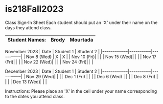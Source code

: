 # is218Fall2023

Class Sign-In Sheet
Each student should put an 'X' under their name on the days they attend class.

Student Names: | Brody | Mourtada |
------------------|-----------|-----------|

November 2023
| Date        | Student 1 | Student 2 |
|-------------|-----------|-----------|
| Nov 8 (Wed) |     X     |     X     |
| Nov 10 (Fri)|           |           |
| Nov 15 (Wed)|           |           |
| Nov 17 (Fri)|           |           |
| Nov 22 (Wed)|           |           | <!-- Skipped for Thanksgiving -->
| Nov 24 (Fri)|           |           | <!-- Skipped for Thanksgiving -->

December 2023
| Date        | Student 1 | Student 2 |
|-------------|-----------|-----------|
| Nov 29 (Wed)|           |           |
| Dec 1 (Fri) |           |           |
| Dec 6 (Wed) |           |           |
| Dec 8 (Fri) |           |           |
| Dec 13 (Wed)|           |           |

Instructions: Please place an 'X' in the cell under your name corresponding to the dates you attend class.
